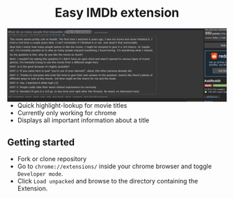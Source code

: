 <h1 align="center">
  Easy IMDb extension
</h1>

<img src="example.gif"
alt="Markdown easy imdb example"
style="float: left; margin-right: 10px;" />


- Quick highlight-lookup for movie titles 
- Currently only working for chrome
- Displays all important information about a title

## Getting started

- Fork or clone repository 
- Go to `chrome://extensions/` inside your chrome browser and toggle `Developer mode`. 
- Click `Load unpacked` and browse to the directory containing the Extension. 


